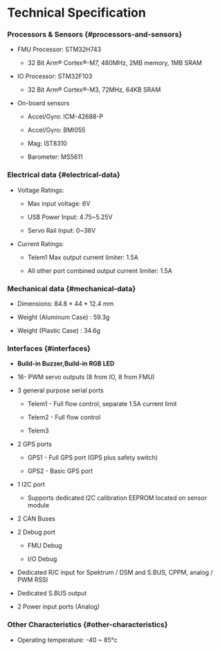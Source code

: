 # Technical Specification

### **Processors & Sensors** {#processors-and-sensors}

* FMU Processor: STM32H743

  * 32 Bit Arm® Cortex®-M7, 480MHz, 2MB memory, 1MB SRAM

* IO Processor: STM32F103

  * 32 Bit Arm® Cortex®-M3, 72MHz, 64KB SRAM

* On-board sensors

  * Accel/Gyro: ICM-42688-P

  * Accel/Gyro: BMI055

  * Mag: IST8310

  * Barometer: MS5611

### **Electrical data** {#electrical-data}

* Voltage Ratings:

  * Max input voltage: 6V

  * USB Power Input: 4.75~5.25V

  * Servo Rail Input: 0~36V

* Current Ratings:

  * Telem1 Max output current limiter: 1.5A

  * All other port combined output current limiter: 1.5A

### **Mechanical data** {#mechanical-data}

* Dimensions: 84.8 \* 44 \* 12.4 mm

* Weight \(Aluminum Case\) : 59.3g

* Weight \(Plastic Case\) : 34.6g

### **Interfaces** {#interfaces}

* **Build-in Buzzer,Build-in RGB LED**

* 16- PWM servo outputs \(8 from IO, 8 from FMU\)

* 3 general purpose serial ports

  * Telem1 - Full flow control, separate 1.5A current limit

  * Telem2 - Full flow control

  * Telem3

* 2 GPS ports

  * GPS1 - Full GPS port \(GPS plus safety switch\)

  * GPS2 - Basic GPS port

* 1 I2C port

  * Supports dedicated I2C calibration EEPROM located on sensor module

* 2 CAN Buses

* 2 Debug port

  * FMU Debug

  * I/O Debug

* Dedicated R/C input for Spektrum / DSM and S.BUS, CPPM, analog / PWM RSSI

* Dedicated S.BUS output

* 2 Power input ports \(Analog\)

### Other Characteristics {#other-characteristics}

* Operating temperature: -40 ~ 85°c




